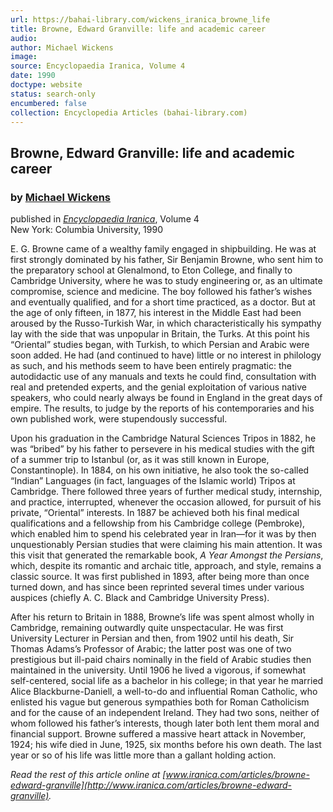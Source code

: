 ```yaml
---
url: https://bahai-library.com/wickens_iranica_browne_life
title: Browne, Edward Granville: life and academic career
audio: 
author: Michael Wickens
image: 
source: Encyclopaedia Iranica, Volume 4
date: 1990
doctype: website
status: search-only
encumbered: false
collection: Encyclopedia Articles (bahai-library.com)
---
```



## Browne, Edward Granville: life and academic career

### by [Michael Wickens](https://bahai-library.com/author/Michael+Wickens)

published in [_Encyclopaedia Iranica_](https://bahai-library.com/series/Encyclopaedia%20Iranica), Volume 4  
New York: Columbia University, 1990


E. G. Browne came of a wealthy family engaged in shipbuilding. He was at first strongly dominated by his father, Sir Benjamin Browne, who sent him to the preparatory school at Glenalmond, to Eton College, and finally to Cambridge University, where he was to study engineering or, as an ultimate compromise, science and medicine. The boy followed his father’s wishes and eventually qualified, and for a short time practiced, as a doctor. But at the age of only fifteen, in 1877, his interest in the Middle East had been aroused by the Russo-Turkish War, in which characteristically his sympathy lay with the side that was unpopular in Britain, the Turks. At this point his “Oriental” studies began, with Turkish, to which Persian and Arabic were soon added. He had (and continued to have) little or no interest in philology as such, and his methods seem to have been entirely pragmatic: the autodidactic use of any manuals and texts he could find, consultation with real and pretended experts, and the genial exploitation of various native speakers, who could nearly always be found in England in the great days of empire. The results, to judge by the reports of his contemporaries and his own published work, were stupendously successful.

Upon his graduation in the Cambridge Natural Sciences Tripos in 1882, he was “bribed” by his father to persevere in his medical studies with the gift of a summer trip to Istanbul (or, as it was still known in Europe, Constantinople). In 1884, on his own initiative, he also took the so-called “Indian” Languages (in fact, languages of the Islamic world) Tripos at Cambridge. There followed three years of further medical study, internship, and practice, interrupted, whenever the occasion allowed, for pursuit of his private, “Oriental” interests. In 1887 be achieved both his final medical qualifications and a fellowship from his Cambridge college (Pembroke), which enabled him to spend his celebrated year in Iran—for it was by then unquestionably Persian studies that were claiming his main atten­tion. It was this visit that generated the remarkable book, _A Year Amongst the Persians_, which, despite its romantic and archaic title, approach, and style, remains a classic source. It was first published in 1893, after being more than once turned down, and has since been reprinted several times under various auspices (chiefly A. C. Black and Cambridge University Press).

After his return to Britain in 1888, Browne’s life was spent almost wholly in Cambridge, remaining outwardly quite unspectacular. He was first University Lecturer in Persian and then, from 1902 until his death, Sir Thomas Adams’s Professor of Arabic; the latter post was one of two prestigious but ill-paid chairs nominally in the field of Arabic studies then maintained in the university. Until 1906 he lived a vigorous, if somewhat self-centered, social life as a bachelor in his college; in that year he married Alice Blackburne-Daniell, a well­-to-do and influential Roman Catholic, who enlisted his vague but generous sympathies both for Roman Ca­tholicism and for the cause of an independent Ireland. They had two sons, neither of whom followed his father’s interests, though later both lent them moral and financial support. Browne suffered a massive heart attack in November, 1924; his wife died in June, 1925, six months before his own death. The last year or so of his life was little more than a gallant holding action.

  
_Read the rest of this article online at [www.iranica.com/articles/browne-edward-granville](http://www.iranica.com/articles/browne-edward-granville)._